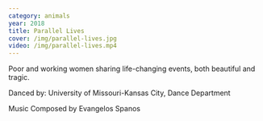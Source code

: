 ```yaml
---
category: animals
year: 2018
title: Parallel Lives
cover: /img/parallel-lives.jpg
video: /img/parallel-lives.mp4
---
```

Poor and working women sharing life-changing events, both beautiful and tragic.

Danced by: University of Missouri-Kansas City, Dance Department

Music Composed by Evangelos Spanos